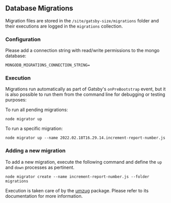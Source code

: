## Database Migrations

Migration files are stored in the `/site/gatsby-size/migrations` folder and their executions are logged in the `migrations` collection.

### Configuration

Please add a connection string with read/write permissions to the mongo database:

```
MONGODB_MIGRATIONS_CONNECTION_STRING=
```

### Execution

Migrations run automatically as part of Gatsby's `onPreBootstrap` event, but it is also possible to run them from the command line for debugging or testing purposes:

To run all pending migrations:

```
node migrator up
```

To run a specific migration:

```
node migrator up --name 2022.02.18T16.29.14.increment-report-number.js
```

### Adding a new migration

To add a new migration, execute the following command and define the `up` and `down` processes as pertinent.

```
node migrator create --name increment-report-number.js --folder migrations
```

Execution is taken care of by the [umzug](https://github.com/sequelize/umzug) package. Please refer to its documentation for more information.
